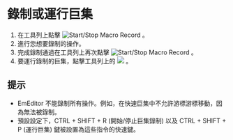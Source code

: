 # 錄制或運行巨集

1. 在工具列上點擊 ![Start/Stop Macro Record](../../images/macrorecord..png) 。
2. 進行您想要錄制的操作。
3. 完成錄制通過在工具列上再次點擊
![Start/Stop Macro Record](../../images/macrorecord..png) 。
4. 要運行錄制的巨集，點擊工具列上的
![](../../images/macrorun..png) 。

## 提示

- EmEditor 不能錄制所有操作。例如，在快速巨集中不允許游標游標移動，因為無法被錄制。
- 預設設定下，CTRL + SHIFT + R (開始/停止巨集錄制) 以及 CTRL + SHIFT + P (運行巨集) 鍵被設置為這些指令的快速鍵。
